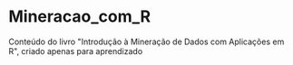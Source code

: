 # Mineracao_com_R
Conteúdo do livro "Introdução à Mineração de Dados com Aplicações em R", criado apenas para aprendizado
